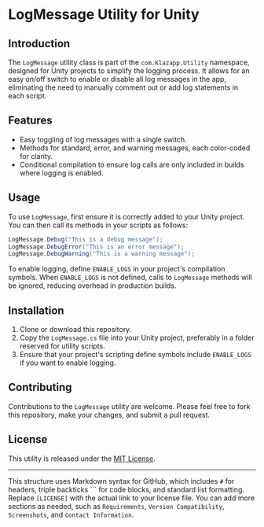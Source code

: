 # LogMessage Utility for Unity

## Introduction
The `LogMessage` utility class is part of the `com.Klazapp.Utility` namespace, designed for Unity projects to simplify the logging process. It allows for an easy on/off switch to enable or disable all log messages in the app, eliminating the need to manually comment out or add log statements in each script.

## Features
- Easy toggling of log messages with a single switch.
- Methods for standard, error, and warning messages, each color-coded for clarity.
- Conditional compilation to ensure log calls are only included in builds where logging is enabled.

## Usage
To use `LogMessage`, first ensure it is correctly added to your Unity project. You can then call its methods in your scripts as follows:

```csharp
LogMessage.Debug("This is a debug message");
LogMessage.DebugError("This is an error message");
LogMessage.DebugWarning("This is a warning message");
```

To enable logging, define `ENABLE_LOGS` in your project's compilation symbols. When `ENABLE_LOGS` is not defined, calls to `LogMessage` methods will be ignored, reducing overhead in production builds.

## Installation
1. Clone or download this repository.
2. Copy the `LogMessage.cs` file into your Unity project, preferably in a folder reserved for utility scripts.
3. Ensure that your project's scripting define symbols include `ENABLE_LOGS` if you want to enable logging.

## Contributing
Contributions to the `LogMessage` utility are welcome. Please feel free to fork this repository, make your changes, and submit a pull request.

## License
This utility is released under the [MIT License](LICENSE).

---

This structure uses Markdown syntax for GitHub, which includes `#` for headers, triple backticks ``` for code blocks, and standard list formatting. Replace `[LICENSE]` with the actual link to your license file. You can add more sections as needed, such as `Requirements`, `Version Compatibility`, `Screenshots`, and `Contact Information`.
